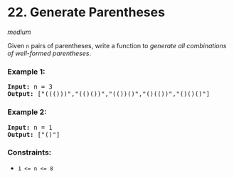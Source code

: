 # 22. Generate Parentheses
_medium_

Given `n` pairs of parentheses, write a function to _generate all combinations of well-formed parentheses_.

### Example 1:

<pre>
<b>Input:</b> n = 3
<b>Output:</b> ["((()))","(()())","(())()","()(())","()()()"]
</pre>

### Example 2:

<pre>
<b>Input:</b> n = 1
<b>Output:</b> ["()"]
</pre>

### Constraints:

- `1 <= n <= 8`